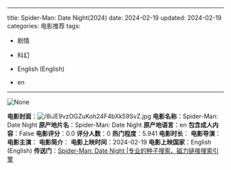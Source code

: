 
---
title: Spider-Man: Date Night(2024)
date: 2024-02-19
updated: 2024-02-19
categories: 电影推荐
tags:

- 剧情
- 科幻

- English (English)
- en
---

<img src="https://image.tmdb.org/t/p/originalNone" alt="None" title="None">

**电影封面**：<img src="https://image.tmdb.org/t/p/w200/8iJE9vzOGZuKoh24F4bXk59SvZ.jpg" alt="/8iJE9vzOGZuKoh24F4bXk59SvZ.jpg" title="/8iJE9vzOGZuKoh24F4bXk59SvZ.jpg">
**电影名称**：Spider-Man: Date Night
**原产地片名**：Spider-Man: Date Night
**原产地语言**：en
**包含成人内容**：False
**电影评分**：0.0
**评分人数**：0
**热门程度**：5.941
**电影时长**：
**电影导演**：
**电影主演**：
**电影简介**：
**电影上映时间**：2024-02-19
**电影上映国家**：English (English)
**传送门**：[Spider-Man: Date Night |专业的种子搜索、磁力链接搜索引擎](https://movie.amd794.com:2083/?search=Spider-Man%3A%20Date%20Night&ordering=&mode=match_phrase&page_size=10&page=1)

